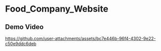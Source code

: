 # Food_Company_Website

## Demo Video
https://github.com/user-attachments/assets/bc7e446b-96f4-4302-9e22-c50e9ddc6deb

